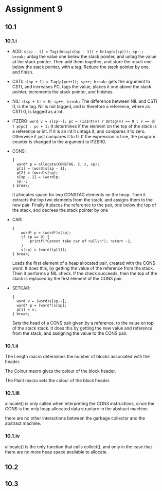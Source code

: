 # Assignment 9

## 10.1

### 10.1.i

* ADD:
    `s[sp - 1] = Tag(Untag(s[sp - 1]) + Untag(s[sp])); sp--; break;`
    untag the value one below the stack pointer, and untag the value at the stack pointer.
    Then add them together, and store the result one below the stack pointer, with a tag.
    Reduce the stack pointer by one, and finish.
* CSTI: 
    `s[sp + 1] = Tag(p[pc++]); sp++; break;`
    gets the argument to CSTI, and increases PC, tags the value, places it one above the stack pointer, increments the stack pointer, and finishes.
* NIL:
    `s[sp + 1] = 0; sp++; break;`
    The difference between NIL and CSTI 0, is the tag. Nil is not tagged, and is therefore a reference, where as CSTI 0, is tagged as a int.
* IFZERO:
    `word v = s[sp--]; pc = (IsInt(v) ? Untag(v) == 0 : v == 0) ? p[pc] : pc + 1;`
    It determines if the element on the top of the stack is a reference or int.
    If it is an int it untags it, and compares it to zero. Otherwise it just compares it to 0.
    If the expression is true, the program counter is changed to the argument to IFZERO.
* CONS:

    ```{}
    {
      word* p = allocate(CONSTAG, 2, s, sp);
      p[1] = (word)s[sp - 1];
      p[2] = (word)s[sp];
      s[sp - 1] = (word)p;
      sp--;
    } break;`
    ```

    It allocates space for two CONSTAG elements on the heap.
    Then it extracts the top two elements from the stack, and assigns them to the new pair.
    Finally it places the reference to the pair, one below the top of the stack, and decrees the stack pointer by one
* CAR:

    ```{}
    {
        word* p = (word*)s[sp];
        if (p == 0) {
            printf("Cannot take car of null\n"); return -1;
        }
        s[sp] = (word)(p[1]);
    } break;
    ```

    Loads the first element of a heap allocated pair, created with the CONS word.
    It does this, by getting the value of the reference from the stack.
    Then it performs a NIL check.
    If the check succeeds, then the top of the stack is replaced by the first element of the CONS pair.
* SETCAR:

    ```{}
    {
      word v = (word)s[sp--];
      word* p = (word*)s[sp];
      p[1] = v;
    } break;
    ```

    Sets the head of a CONS pair given by a reference, to the value on top of the stack stack.
    It does this by getting the new value and reference from the stack, and assigning the value to the CONS pair.

### 10.1.ii

The Length macro determines the number of blocks associated with the header.

The Colour macro gives the colour of the block header.

The Paint macro sets the colour of the block header.

### 10.1.iii

allocate() is only called when interpreting the CONS instructions, since the CONS is the only heap allocated data structure in the abstract machine.

there are no other interactions between the garbage collector and the abstract machine.

### 10.1.iv

allocate() is the only function that calls collect(), and only in the case that there are no more heap space available to allocate.

## 10.2

## 10.3
